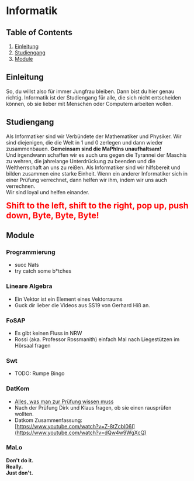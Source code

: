 # Informatik

## Table of Contents

1. [Einleitung](#einleitung)
2. [Studiengang](#studiengang)
3. [Module](#module)

## Einleitung

So, du willst also für immer Jungfrau bleiben. Dann bist du hier genau richtig. Informatik ist der Studiengang für alle, die sich nicht entscheiden können, ob sie lieber mit Menschen oder Computern arbeiten wollen.

## Studiengang

Als Informatiker sind wir Verbündete der Mathematiker und Physiker. Wir sind diejenigen, die die Welt in 1 und 0 zerlegen und dann wieder zusammenbauen.
**Gemeinsam sind die MaPhIns unaufhaltsam!**  
Und irgendwann schaffen wir es auch uns gegen die Tyrannei der Maschis zu wehren, die jahrelange Unterdrückung zu beenden und die Weltherrschaft an uns zu reißen.
Als Informatiker sind wir hilfsbereit und bilden zusammen eine starke Einheit. Wenn ein anderer Informatiker sich in einer Prüfung verrechnet, dann helfen wir ihm, indem wir uns auch verrechnen.  
Wir sind loyal und helfen einander.

<span style="color: red; font-weight: bold; font-size: 1.6em;">Shift to the left, shift to the right, pop up, push down, Byte, Byte, Byte!</span>

## Module

### Programmierung

- succ Nats
- try catch some b\*tches

### Lineare Algebra

- Ein Vektor ist ein Element eines Vektorraums
- Guck dir lieber die Videos aus SS19 von Gerhard Hiß an.

### FoSAP

- Es gibt keinen Fluss in NRW
- Rossi (aka. Professor Rossmanith) einfach Mal nach Liegestützen im Hörsaal fragen

### Swt

- TODO: Rumpe Bingo

### DatKom

- [Alles, was man zur Prüfung wissen muss](https://www.youtube.com/watch?v=7T93A3GOUk8)
- Nach der Prüfung Dirk und Klaus fragen, ob sie einen rausprüfen wollten.
- Datkom Zusammenfassung:  
  [https://www.youtube.com/watch?v=Z-8tZcbI06I](https://www.youtube.com/watch?v=dQw4w9WgXcQ)

### MaLo

**Don't do it.  
Really.  
Just don't.**